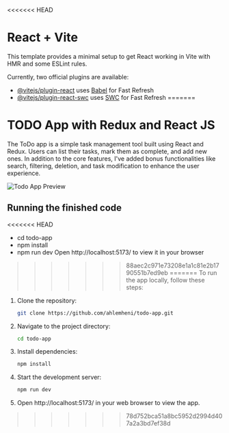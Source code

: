 <<<<<<< HEAD
# React + Vite

This template provides a minimal setup to get React working in Vite with HMR and some ESLint rules.

Currently, two official plugins are available:

- [@vitejs/plugin-react](https://github.com/vitejs/vite-plugin-react/blob/main/packages/plugin-react/README.md) uses [Babel](https://babeljs.io/) for Fast Refresh
- [@vitejs/plugin-react-swc](https://github.com/vitejs/vite-plugin-react-swc) uses [SWC](https://swc.rs/) for Fast Refresh
=======
# TODO App with Redux and React JS

The ToDo app is a simple task management tool built using React and Redux. Users can list their tasks, mark them as complete, and add new ones. In addition to the core features, I've added bonus functionalities like search, filtering, deletion, and task modification to enhance the user experience.

![Todo App Preview](https://github.com/ahlemheni/todo-app/assets/116323076/122d775a-486b-4763-b5c6-9f0e7ed2f09e)

## Running the finished code

<<<<<<< HEAD
- cd todo-app
- npm install
- npm run dev
Open http://localhost:5173/ to view it in your browser
>>>>>>> 88aec2c971e73208e1a1c81e2b1790551b7ed9eb
=======
To run the app locally, follow these steps:

1. Clone the repository:
    ```bash
    git clone https://github.com/ahlemheni/todo-app.git
    ```

2. Navigate to the project directory:
    ```bash
    cd todo-app
    ```

3. Install dependencies:
    ```bash
    npm install
    ```

4. Start the development server:
    ```bash
    npm run dev
    ```

5. Open http://localhost:5173/ in your web browser to view the app.

>>>>>>> 78d752bca51a8bc5952d2994d407a2a3bd7ef38d
